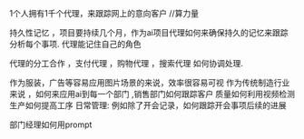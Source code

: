 
1个人拥有1千个代理，来跟踪网上的意向客户   //算力量

持久性记忆   ，项目要持续几个月，作为ai项目代理如何来确保持久的记忆来跟踪分析每个事项.  代理能记住自己的角色

代理的分工合作 ，支付代理 ，购物代理 ，搜索代理 如何协调处理.

作为服装，广告等容易应用图片场景的来说，效率很容易可视
作为传统制造行业来说 ，如何来应用ai到每一个部门 ,销售部门如何跟踪客户 
质量如何利用视频检测
生产如何提高工序
日常管理: 例如除了开会记录，如何跟踪开会事项后续的进展

部门经理如何用prompt
